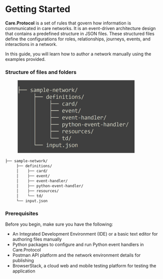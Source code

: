 # Getting Started

**Care.Protocol** is a set of rules that govern how information is communicated in care networks. It is an event-driven architecture design that contains a predefined structure in JSON files. These structured files define the configurations for roles, relationships, journeys, events, and interactions in a network.

In this guide, you will learn how to author a network manually using the examples provided.

### Structure of files and folders

<figure><img src="../../.gitbook/assets/network-folder-structure.png" alt="care-protocol-folder-structure" width="375"><figcaption></figcaption></figure>

```
├── sample-network/
     ├── definitions/
     │    ├── card/
     │    ├── event/
     │    ├── event-handler/
     │    ├── python-event-handler/
     │    ├── resources/
     │    └── td/
     └── input.json 
```

### Prerequisites

Before you begin, make sure you have the following:

* An Integrated Development Environment (IDE) or a basic text editor for authoring files manually
* Python packages to configure and run Python event handlers in Care.Protocol
* Postman API platform and the network environment details for publishing
* BrowserStack, a cloud web and mobile testing platform for testing the application

